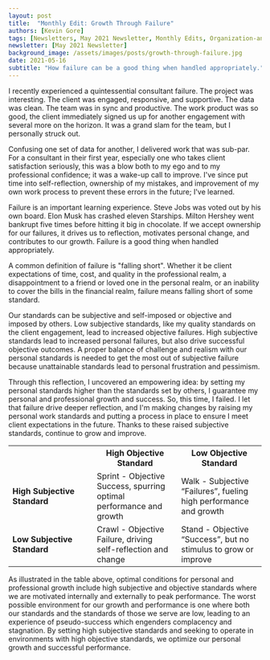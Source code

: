 ```yaml
---
layout: post
title:  "Monthly Edit: Growth Through Failure"
authors: [Kevin Gore]
tags: [Newsletters, May 2021 Newsletter, Monthly Edits, Organization-and-Human-Capital]
newsletter: [May 2021 Newsletter]
background_image: /assets/images/posts/growth-through-failure.jpg
date: 2021-05-16
subtitle: "How failure can be a good thing when handled appropriately."
---
```

I recently experienced a quintessential consultant failure. The project was interesting. The client was engaged, responsive, and supportive. The data was clean. The team was in sync and productive. The work product was so good, the client immediately signed us up for another engagement with several more on the horizon. It was a grand slam for the team, but I personally struck out.

Confusing one set of data for another, I delivered work that was sub-par. For a consultant in their first year, especially one who takes client satisfaction seriously, this was a blow both to my ego and to my professional confidence; it was a wake-up call to improve. I've since put time into self-reflection, ownership of my mistakes, and improvement of my own work process to prevent these errors in the future; I've learned.

Failure is an important learning experience. Steve Jobs was voted out by his own board. Elon Musk has crashed eleven Starships. Milton Hershey went bankrupt five times before hitting it big in chocolate. If we accept ownership for our failures, it drives us to reflection, motivates personal change, and contributes to our growth. Failure is a good thing when handled appropriately.

A common definition of failure is "falling short". Whether it be client expectations of time, cost, and quality in the professional realm, a disappointment to a friend or loved one in the personal realm, or an inability to cover the bills in the financial realm, failure means falling short of some standard. 

Our standards can be subjective and self-imposed or objective and imposed by others. Low subjective standards, like my quality standards on the client engagement, lead to increased objective failures. High subjective standards lead to increased personal failures, but also drive successful objective outcomes. A proper balance of challenge and realism with our personal standards is needed to get the most out of subjective failure because unattainable standards lead to personal frustration and pessimism.

Through this reflection, I uncovered an empowering idea: by setting my personal standards higher than the standards set by others, I guarantee my personal and professional growth and success. So, this time, I failed. I let that failure drive deeper reflection, and I'm making changes by raising my personal work standards and putting a process in place to ensure I meet client expectations in the future. Thanks to these raised subjective standards, continue to grow and improve. 

<table>
  <tr>
    <th style="width:25%;"></th>
    <th style="width:25%;">High Objective Standard</th>
    <th style="width:25%;">Low Objective Standard</th>
   </tr>
  <tr>
    <td><b>High Subjective Standard</b></td>
    <td>Sprint - Objective Success, spurring optimal performance and growth</td>
    <td>Walk - Subjective “Failures”, fueling high performance and growth</td>  
  </tr>
  <tr>
    <td><b>Low Subjective Standard</b></td>
    <td>Crawl - Objective Failure, driving self-reflection and change</td>
    <td>Stand - Objective “Success”, but no stimulus to grow or improve</td>  
  </tr>
</table>

As illustrated in the table above, optimal conditions for personal and professional growth include high subjective and objective standards where we are motivated internally and externally to peak performance. The worst possible environment for our growth and performance is one where both our standards and the standards of those we serve are low, leading to an experience of pseudo-success which engenders complacency and stagnation. By setting high subjective standards and seeking to operate in environments with high objective standards, we optimize our personal growth and successful performance.
